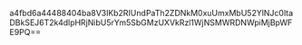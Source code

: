 a4fbd6a44488404ba8V3lKb2RIUndPaTh2ZDNkM0xuUmxMbU52YlNJc0ltaDBkSEJ6T2k4dlpHRjNibU5rYm5SbGMzUXVkRzl1WjNSMWRDNWpiMjBpWFE9PQ==